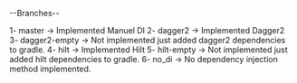 --Branches--

1- master -> Implemented Manuel DI
2- dagger2 -> Implemented Dagger2
3- dagger2-empty -> Not implemented just added dagger2 dependencies to gradle.
4- hilt -> Implemented Hilt
5- hilt-empty -> Not implemented just added hilt dependencies to gradle.
6- no_di -> No dependency injection method implemented.
